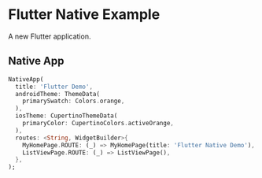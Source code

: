 # Flutter Native Example

A new Flutter application.

## Native App

```dart
NativeApp(
  title: 'Flutter Demo',
  androidTheme: ThemeData(
    primarySwatch: Colors.orange,
  ),
  iosTheme: CupertinoThemeData(
    primaryColor: CupertinoColors.activeOrange,
  ),
  routes: <String, WidgetBuilder>{
    MyHomePage.ROUTE: (_) => MyHomePage(title: 'Flutter Native Demo'),
    ListViewPage.ROUTE: (_) => ListViewPage(),
  },
);
```
